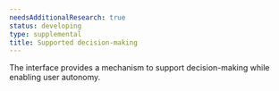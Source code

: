 ```yaml
---
needsAdditionalResearch: true
status: developing
type: supplemental
title: Supported decision-making
---
```


The interface provides a mechanism to support decision-making while enabling user autonomy. 
